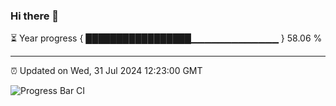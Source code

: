 ### Hi there 👋

⏳ Year progress { █████████████████▁▁▁▁▁▁▁▁▁▁▁▁▁ } 58.06 %

---

⏰ Updated on Wed, 31 Jul 2024 12:23:00 GMT

![Progress Bar CI](https://github.com/liununu/liununu/workflows/Progress%20Bar%20CI/badge.svg)
